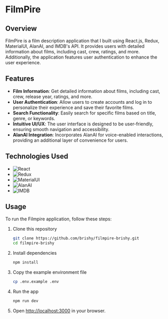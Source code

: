 
# FilmPire

## Overview

FilmPire is a film description application that I built using React.js, Redux, MaterialUI, AlanAI, and IMDB's API. It provides users with detailed information about films, including cast, crew, ratings, and more. Additionally, the application features user authentication to enhance the user experience.

## Features

- **Film Information**: Get detailed information about films, including cast, crew, release year, ratings, and more.
- **User Authentication**: Allow users to create accounts and log in to personalize their experience and save their favorite films.
- **Search Functionality**: Easily search for specific films based on title, genre, or keywords.
- **Intuitive UI/UX**: The user interface is designed to be user-friendly, ensuring smooth navigation and accessibility.
- **AlanAI Integration**: Incorporates AlanAI for voice-enabled interactions, providing an additional layer of convenience for users.



## Technologies Used

- ![React](https://img.shields.io/badge/-React-61DAFB?style=for-the-badge&logo=react&logoColor=white)
- ![Redux](https://img.shields.io/badge/-Redux-764ABC?style=for-the-badge&logo=redux&logoColor=white)
- ![MaterialUI](https://img.shields.io/badge/-Material_UI-0081CB?style=for-the-badge&logo=material-ui&logoColor=white)
- ![AlanAI](https://img.shields.io/badge/-Alan_AI-2A1D6E?style=for-the-badge&logo=alan&logoColor=white)
- ![IMDB](https://img.shields.io/badge/-IMDB_API-FF9900?style=for-the-badge&logo=imdb&logoColor=white)

## Usage

To run the Filmpire application, follow these steps:

1. Clone this repository
    ```bash
    git clone https://github.com/brishy/filmpire-brishy.git
    cd filmpire-brishy
    ```

2. Install dependencies
    ```bash
    npm install
    ```

3. Copy the example environment file
    ```bash
    cp .env.example .env
    ```

4. Run the app
    ```bash
    npm run dev
    ```

5. Open [http://localhost:3000](http://localhost:3000) in your browser.
